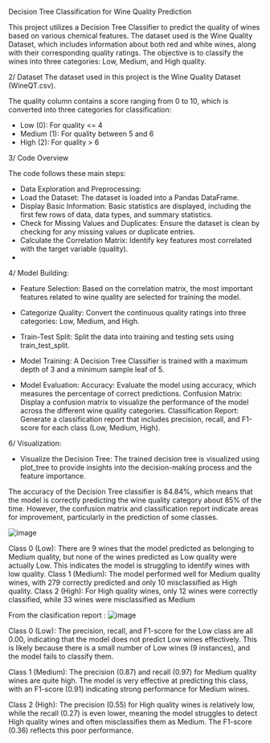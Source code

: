 Decision Tree Classification for Wine Quality Prediction

This project utilizes a Decision Tree Classifier to predict the quality of wines based on various chemical features. 
The dataset used is the Wine Quality Dataset, which includes information about both red and white wines, along with their corresponding quality ratings.
The objective is to classify the wines into three categories: Low, Medium, and High quality.


2/ Dataset
The dataset used in this project is the Wine Quality Dataset (WineQT.csv).

The quality column contains a score ranging from 0 to 10, which is converted into three categories for classification:

* Low (0): For quality <= 4 
* Medium (1): For quality between 5 and 6
* High (2): For quality > 6
  
3/  Code Overview

The code follows these main steps:

* Data Exploration and Preprocessing:
* Load the Dataset: The dataset is loaded into a Pandas DataFrame.
* Display Basic Information: Basic statistics are displayed, including the first few rows of data, data types, and summary statistics.
* Check for Missing Values and Duplicates: Ensure the dataset is clean by checking for any missing values or duplicate entries.
* Calculate the Correlation Matrix: Identify key features most correlated with the target variable (quality).
* 
4/ Model Building:

* Feature Selection: Based on the correlation matrix, the most important features related to wine quality are selected for training the model.
  
* Categorize Quality: Convert the continuous quality ratings into three categories: Low, Medium, and High.
  
* Train-Test Split: Split the data into training and testing sets using train_test_split.
  
* Model Training: A Decision Tree Classifier is trained with a maximum depth of 3 and a minimum sample leaf of 5.
  
* Model Evaluation:
Accuracy: Evaluate the model using accuracy, which measures the percentage of correct predictions.
Confusion Matrix: Display a confusion matrix to visualize the performance of the model across the different wine quality categories.
Classification Report: Generate a classification report that includes precision, recall, and F1-score for each class (Low, Medium, High).

6/ Visualization:
* Visualize the Decision Tree: The trained decision tree is visualized using plot_tree to provide insights into the decision-making process and the feature importance.


The  accuracy of the Decision Tree classifier is 84.84%, which means that the model is correctly predicting the wine quality category about 85% of the time.
However, the confusion matrix and classification report indicate areas for improvement, particularly in the prediction of some classes.

![image](https://github.com/user-attachments/assets/2c90e0ce-9554-402f-bd39-94c7dc614688)

Class 0 (Low): There are 9 wines that the model predicted as belonging to Medium quality, but none of the wines predicted as Low quality were actually Low. This indicates the model is struggling to identify wines with low quality.
Class 1 (Medium): The model performed well for Medium quality wines, with 279 correctly predicted and only 10 misclassified as High quality.
Class 2 (High): For High quality wines, only 12 wines were correctly classified, while 33 wines were misclassified as Medium

From the clasification report :
![image](https://github.com/user-attachments/assets/8e4e129a-0afc-4fdf-bbb6-4fece3daa894)

Class 0 (Low): The precision, recall, and F1-score for the Low class are all 0.00, indicating that the model does not predict Low wines effectively. 
This is likely because there is a small number of Low wines (9 instances), and the model fails to classify them.

Class 1 (Medium): The precision (0.87) and recall (0.97) for Medium quality wines are quite high.
The model is very effective at predicting this class, with an F1-score (0.91) indicating strong performance for Medium wines.

Class 2 (High): The precision (0.55) for High quality wines is relatively low, while the recall (0.27) is even lower, meaning the model struggles to detect High quality wines and often misclassifies them as Medium. 
The F1-score (0.36) reflects this poor performance.




